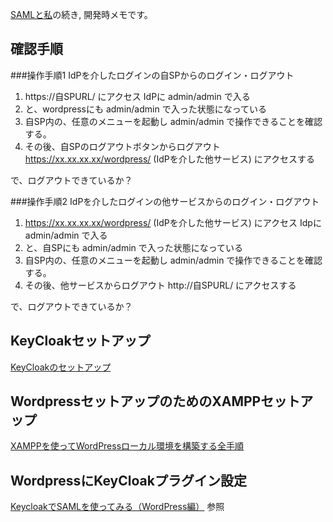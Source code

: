 [SAMLと私](https://qiita.com/e99h2121/items/81c4557934dae1c0fe02)の続き, 開発時メモです。

## 確認手順

###操作手順1
IdPを介したログインの自SPからのログイン・ログアウト  

1. https://自SPURL/ にアクセス IdPに admin/admin で入る 
1. と、wordpressにも admin/admin で入った状態になっている  
1. 自SP内の、任意のメニューを起動し admin/admin で操作できることを確認する。  
1. その後、自SPのログアウトボタンからログアウト  https://xx.xx.xx.xx/wordpress/ (IdPを介した他サービス) にアクセスする  

で、ログアウトできているか？


###操作手順2
IdPを介したログインの他サービスからのログイン・ログアウト  

1. https://xx.xx.xx.xx/wordpress/ (IdPを介した他サービス)  にアクセス Idpに admin/admin で入る 
1. と、自SPにも admin/admin で入った状態になっている  
1. 自SP内の、任意のメニューを起動し admin/admin で操作できることを確認する。  
1. その後、他サービスからログアウト  http://自SPURL/  にアクセスする 

で、ログアウトできているか？


## KeyCloakセットアップ
[KeyCloakのセットアップ](https://qiita.com/tamura__246/items/13fc301e9409fef77bf3)

## WordpressセットアップのためのXAMPPセットアップ
[XAMPPを使ってWordPressローカル環境を構築する全手順](https://bazubu.com/xampp-wordpress-23795.html)

## WordpressにKeyCloakプラグイン設定
[KeycloakでSAMLを使ってみる（WordPress編）](https://qiita.com/katakura__pro/items/1e65e0bde7fda75332a1) 参照

